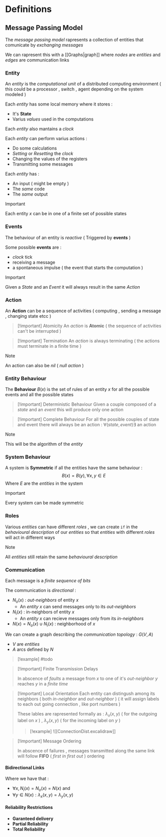 # Definitions

## Message Passing Model

The *message passing model* rapresents a collection of entities that comunicate by *exchanging messages* 

We can rapresent this with a [[Graphs|graph]] where *nodes* are *entities* and *edges* are communication links 
### Entity

An *entity* is the *computational unit* of a distributed computing environment ( this could be a processor , switch , agent depending on the system modeled )

Each *entity* has some local memory where it stores : 
+ It's **State**
+ Varius *values* used in the computations

Each *entity* also mantains a *clock* 

Each *entity* can perform varius actions :
+ Do some calculations
+ *Setting* or *Resetting* the *clock*
+ Changing the values of the registers 
+ Transmitting some messages 

Each *entity* has : 
+ An input ( might be empty )
+ The *same* code
+ The *same* output

>[!important] 
>Each entity $x$ can be in one of a finite set of possible states  
### Events

The behaviour of an entity is *reactive* ( Triggered by **events** )

Some possible **events** are : 
+ *clock* tick
+ receiving a message
+ a spontaneous impulse ( the event that starts the computation )

>[!important] 
>Given a *State* and an *Event* it will always result in the same *Action*
### Action

An **Action** can be a sequence of activities ( computing , sending a message , changing state etcc ) 

>[!important] Atomicity
>An *action* is **Atomic** ( the sequence of activities can't be interrupted )

>[!important] Termination
>An *action* is always terminating ( the actions must terminate in a finite time )

>[!note] 
>An action can also be *nil* ( *null action* )
### Entity Behaviour

The **Behaviour** $B(x)$ is the set of rules of an entity $x$ for all the possible events and all the possible states 

>[!important] Deterministic Behaviour
>Given a couple composed of a *state* and an *event* this will produce only one action

>[!important] Complete Behaviour
>For all the possible couples of state and event there will always be an action : $\forall(state,event) \exists \text{ an action}$

>[!note] 
>This will be the algorithm of the *entity* 

### System Behaviour 

A system is **Symmetric** if all the entities have the same behaviour :
$$B(x)=B(y), \forall x,y \in E$$
Where $E$ are the *entities* in the system

>[!important] 
>Every system can be made symmetric

### Roles

Various *entities* can have different *roles* , we can create `if` in the *behavioural description* of our *entities* so that *entities* with different *roles* will act in different ways 

>[!note] 
>All *entities* still retain the same *behavioural description*

### Communication

Each message is a *finite sequence of bits*

The communication is *directional* :
+ $N_o(x)$ : *out-neighbors* of entity $x$
	+ An *entity* $x$ can send messages only to its *out-neighbors* 
+ $N_i(x)$ : in-neighbors of entity $x$
	+ An *entity* $x$ can recieve messages only from its *in-neighbors* 
+ $N(x) = N_o(x)\cup N_i(x)$ : neighborhood of $x$

We can create a graph describing the *communication topology* : $G(V,A)$ 
+ $V$ are *entities*
+ $A$ arcs defined by $N$ 

>[!example] 
>#todo

>[!important] Finite Transmission Delays 
>
>In abscence of *faults* a message from $x$ to one of it's *out-neighbor* $y$ reaches $y$ in a *finite time* 

>[!important] Local Orientation
>Each entity can distingush among its neighbors ( both *in-neighbor* and *out-neighbor* )  ( it will assign labels to each out going connection , like port numbers )
>
>These lables are rapresented formally as : $\lambda_x(x,y)$ ( for the outgoing label on $x$ ) , $\lambda_y(x,y)$ ( for the incoming label on $y$ )
>>[!example] 
![[ConnectionDist.excalidraw]]

>[!important] Message Ordering
>
>In abscence of failures , messages transmitted along the same link will follow **FIFO** ( *first in first out* ) ordering

#### Bidirectional Links

Where we have that : 
+ $\forall x, N_i(x) = N_o(x)=N(x)$ and
+ $\forall y\in N(x): \lambda_x(x,y) = \lambda_y(x,y)$

#### Reliability Restrictions

+ **Garanteed delivery**
+ **Partial Reliability**
+ **Total Reliability**